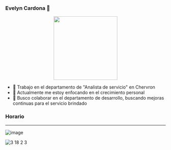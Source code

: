 ### Evelyn Cardona 👋
<div id="header" align="center">
  <img src="https://giphy.com/clips/bestfriends-cat-cats-kitty-IsDjNQPc4weWPEwhWm" width="200" />
</div>


- 🔭 Trabajo en el departamento de "Analista de servicio" en Chervron 
- 🌱 Actualmente me estoy enfocando en el crecimiento personal 
- 👯 Busco colaborar en el departamento de desarrollo, buscando mejoras continuas para el servicio brindado 

### Horario 
---
![image](https://user-images.githubusercontent.com/124218442/219788342-bfe54e8d-93a3-4bce-8842-2869eb8d9df4.png)

![3 18 2 3](https://user-images.githubusercontent.com/124218442/219795269-77380797-2344-4cea-9dc5-8c2d84a93b4a.PNG)
